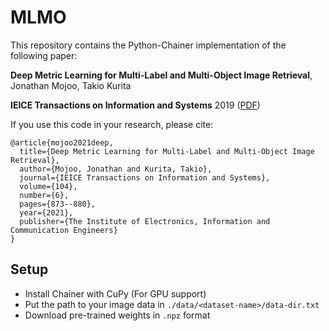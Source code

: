 # MLMO
This repository contains the Python-Chainer implementation of the following paper:

**Deep Metric Learning for Multi-Label and Multi-Object Image Retrieval**,  
Jonathan Mojoo, Takio Kurita

**IEICE Transactions on Information and Systems** 2019 ([PDF](https://www.researchgate.net/profile/Takio-Kurita/publication/352034949_Deep_Metric_Learning_for_Multi-Label_and_Multi-Object_Image_Retrieval/links/60bf03a0a6fdcc22eae8ca4a/Deep-Metric-Learning-for-Multi-Label-and-Multi-Object-Image-Retrieval.pdf))

If you use this code in your research, please cite:
```
@article{mojoo2021deep,
  title={Deep Metric Learning for Multi-Label and Multi-Object Image Retrieval},
  author={Mojoo, Jonathan and Kurita, Takio},
  journal={IEICE Transactions on Information and Systems},
  volume={104},
  number={6},
  pages={873--880},
  year={2021},
  publisher={The Institute of Electronics, Information and Communication Engineers}
}
```

## Setup
* Install Chainer with CuPy (For GPU support)
* Put the path to your image data in ```./data/<dataset-name>/data-dir.txt```
* Download pre-trained weights in ```.npz``` format
